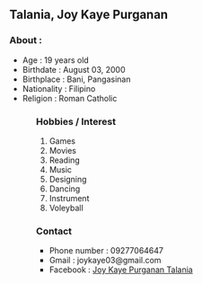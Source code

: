 <h2>Talania, Joy Kaye Purganan</h2>

<h3>About : </h3>
<ul>
  <li>Age : 19 years old</li>
  <li>Birthdate : August 03, 2000</li>
  <li>Birthplace : Bani, Pangasinan</li>
  <li>Nationality : Filipino</li>
  <li>Religion : Roman Catholic</li>
<ul>

<h3>Hobbies / Interest</h3>

<ol>
  <li>Games</li>
  <li>Movies</li>
  <li>Reading</li>
  <li>Music</li>
  <li>Designing</li>
  <li>Dancing</li>
  <li>Instrument</li>
  <li>Voleyball</li>
</ol>

<h3>Contact</h3>

<ul>
  <li>Phone number : 09277064647</li>
  <li>Gmail : joykaye03@gmail.com</li>
  <li>Facebook : <a href="https://www.facebook.com/joykaye.talania.3">Joy Kaye Purganan Talania</a></li>
</ul>
